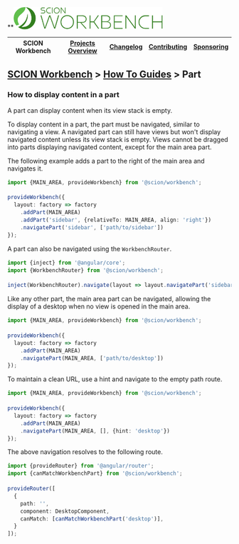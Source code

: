 **<a href="/README.md"><img src="/resources/branding/scion-workbench-banner.svg" height="50" alt="SCION Workbench"></a>

| SCION Workbench | [Projects Overview][menu-projects-overview] | [Changelog][menu-changelog] | [Contributing][menu-contributing] | [Sponsoring][menu-sponsoring] |  
| --- | --- | --- | --- | --- |

## [SCION Workbench][menu-home] > [How To Guides][menu-how-to] > Part

### How to display content in a part
A part can display content when its view stack is empty.

To display content in a part, the part must be navigated, similar to navigating a view.
A navigated part can still have views but won't display navigated content unless its view stack is empty.
Views cannot be dragged into parts displaying navigated content, except for the main area part.

The following example adds a part to the right of the main area and navigates it.
```ts
import {MAIN_AREA, provideWorkbench} from '@scion/workbench';

provideWorkbench({
  layout: factory => factory
    .addPart(MAIN_AREA)
    .addPart('sidebar', {relativeTo: MAIN_AREA, align: 'right'})
    .navigatePart('sidebar', ['path/to/sidebar'])
});
```

A part can also be navigated using the `WorkbenchRouter`.

```ts
import {inject} from '@angular/core';
import {WorkbenchRouter} from '@scion/workbench';

inject(WorkbenchRouter).navigate(layout => layout.navigatePart('sidebar', ['path/to/sidebar']));
```

Like any other part, the main area part can be navigated, allowing the display of a desktop when no view is opened in the main area. 
```ts
import {MAIN_AREA, provideWorkbench} from '@scion/workbench';

provideWorkbench({
  layout: factory => factory
    .addPart(MAIN_AREA)
    .navigatePart(MAIN_AREA, ['path/to/desktop'])
});
```

To maintain a clean URL, use a hint and navigate to the empty path route.
```ts
import {MAIN_AREA, provideWorkbench} from '@scion/workbench';

provideWorkbench({
  layout: factory => factory
    .addPart(MAIN_AREA)
    .navigatePart(MAIN_AREA, [], {hint: 'desktop'})
});
```

The above navigation resolves to the following route.
```ts
import {provideRouter} from '@angular/router';
import {canMatchWorkbenchPart} from '@scion/workbench';

provideRouter([
  {
    path: '',
    component: DesktopComponent,
    canMatch: [canMatchWorkbenchPart('desktop')],
  }
]);
```

[menu-how-to]: /docs/site/howto/how-to.md
[menu-home]: /README.md
[menu-projects-overview]: /docs/site/projects-overview.md
[menu-changelog]: /docs/site/changelog.md
[menu-contributing]: /CONTRIBUTING.md
[menu-sponsoring]: /docs/site/sponsoring.md
